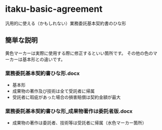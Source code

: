 # itaku-basic-agreement
汎用的に使える（かもしれない）業務委託基本契約書のひな形

## 簡単な説明

黄色マーカーは実際に使用する際に修正するといい箇所です。
その他の色のマーカーは基本形との違いです。

### 業務委託基本契約書ひな形.docx
- 基本形
- 成果物の著作及び技術は全て受託者に帰属
- 受託者に瑕疵があった場合の損害賠償は契約金額が最大

### 業務委託基本契約書ひな形_成果物著作は委託者版.docx
- 成果物の著作は委託者、技術等は受託者に帰属（水色マーカー箇所）
